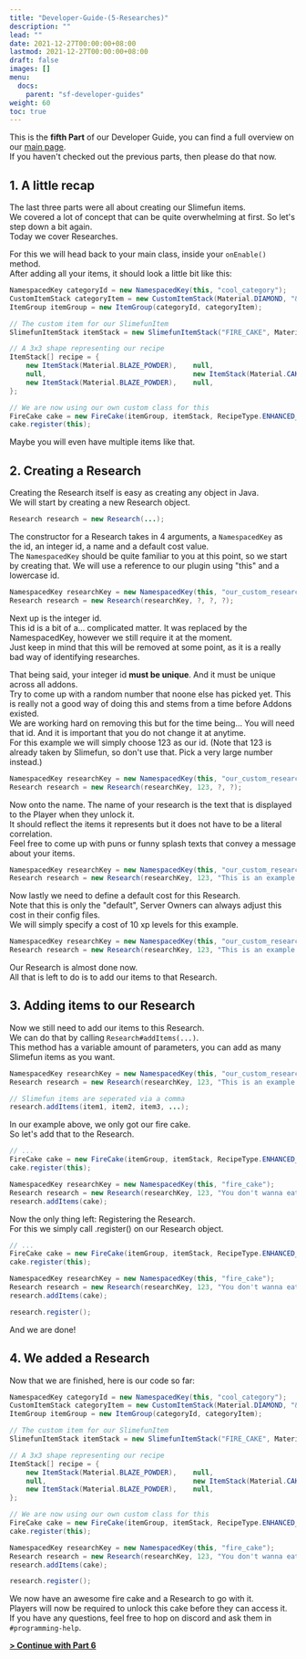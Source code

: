 ```yaml
---
title: "Developer-Guide-(5-Researches)"
description: ""
lead: ""
date: 2021-12-27T00:00:00+08:00
lastmod: 2021-12-27T00:00:00+08:00
draft: false
images: []
menu: 
  docs:
    parent: "sf-developer-guides"
weight: 60
toc: true
---
```


This is the **fifth Part** of our Developer Guide, you can find a full overview on our [main page](https://github.com/Slimefun/Slimefun4/wiki/Developer-Guide).<br>
If you haven't checked out the previous parts, then please do that now.

## 1. A little recap

The last three parts were all about creating our Slimefun items.<br>
We covered a lot of concept that can be quite overwhelming at first. So let's step down a bit again.<br>
Today we cover Researches.

For this we will head back to your main class, inside your `onEnable()` method.<br>
After adding all your items, it should look a little bit like this:

```java
NamespacedKey categoryId = new NamespacedKey(this, "cool_category");
CustomItemStack categoryItem = new CustomItemStack(Material.DIAMOND, "&4Our very cool Category");
ItemGroup itemGroup = new ItemGroup(categoryId, categoryItem);

// The custom item for our SlimefunItem
SlimefunItemStack itemStack = new SlimefunItemStack("FIRE_CAKE", Material.CAKE, "&4Fire Cake", "", LoreBuilder.radioactive(Radioactivity.HIGH), LoreBuilder.HAZMAT_SUIT_REQUIRED);

// A 3x3 shape representing our recipe
ItemStack[] recipe = {
    new ItemStack(Material.BLAZE_POWDER),    null,                               new ItemStack(Material.BLAZE_POWDER),
    null,                                    new ItemStack(Material.CAKE),       null,
    new ItemStack(Material.BLAZE_POWDER),    null,                               new ItemStack(Material.BLAZE_POWDER)
};

// We are now using our own custom class for this
FireCake cake = new FireCake(itemGroup, itemStack, RecipeType.ENHANCED_CRAFTING_TABLE, recipe);
cake.register(this);
```

Maybe you will even have multiple items like that.

## 2. Creating a Research

Creating the Research itself is easy as creating any object in Java.<br>
We will start by creating a new Research object.

```java
Research research = new Research(...);
```

The constructor for a Research takes in 4 arguments, a `NamespacedKey` as the id, an integer id, a name and a default cost value.<br>
The `NamespacedKey` should be quite familiar to you at this point, so we start by creating that. We will use a reference to our plugin using "this" and a lowercase id.

```java
NamespacedKey researchKey = new NamespacedKey(this, "our_custom_research");
Research research = new Research(researchKey, ?, ?, ?);
```

Next up is the integer id.<br>
This id is a bit of a... complicated matter. It was replaced by the NamespacedKey, however we still require it at the moment.<br>
Just keep in mind that this will be removed at some point, as it is a really bad way of identifying researches.

That being said, your integer id **must be unique**. And it must be unique across all addons.<br>
Try to come up with a random number that noone else has picked yet. This is really not a good way of doing this and stems from a time before Addons existed.<br>
We are working hard on removing this but for the time being... You will need that id. And it is important that you do not change it at anytime.<br>
For this example we will simply choose 123 as our id. (Note that 123 is already taken by Slimefun, so don't use that. Pick a very large number instead.)

```java
NamespacedKey researchKey = new NamespacedKey(this, "our_custom_research");
Research research = new Research(researchKey, 123, ?, ?);
```

Now onto the name. The name of your research is the text that is displayed to the Player when they unlock it.<br>
It should reflect the items it represents but it does not have to be a literal correlation.<br>
Feel free to come up with puns or funny splash texts that convey a message about your items.

```java
NamespacedKey researchKey = new NamespacedKey(this, "our_custom_research");
Research research = new Research(researchKey, 123, "This is an example message", ?);
```

Now lastly we need to define a default cost for this Research.<br>
Note that this is only the "default", Server Owners can always adjust this cost in their config files.<br>
We will simply specify a cost of 10 xp levels for this example.

```java
NamespacedKey researchKey = new NamespacedKey(this, "our_custom_research");
Research research = new Research(researchKey, 123, "This is an example message", 10);
```

Our Research is almost done now.<br>
All that is left to do is to add our items to that Research.

## 3. Adding items to our Research

Now we still need to add our items to this Research.<br>
We can do that by calling `Research#addItems(...)`.<br>
This method has a variable amount of parameters, you can add as many Slimefun items as you want.

```java
NamespacedKey researchKey = new NamespacedKey(this, "our_custom_research");
Research research = new Research(researchKey, 123, "This is an example message", 10);

// Slimefun items are seperated via a comma
research.addItems(item1, item2, item3, ...);
```

In our example above, we only got our fire cake.<br>
So let's add that to the Research.

```java
// ...
FireCake cake = new FireCake(itemGroup, itemStack, RecipeType.ENHANCED_CRAFTING_TABLE, recipe);
cake.register(this);

NamespacedKey researchKey = new NamespacedKey(this, "fire_cake");
Research research = new Research(researchKey, 123, "You don't wanna eat this", 10);
research.addItems(cake);
```

Now the only thing left: Registering the Research.<br>
For this we simply call .register() on our Research object.

```java
// ...
FireCake cake = new FireCake(itemGroup, itemStack, RecipeType.ENHANCED_CRAFTING_TABLE, recipe);
cake.register(this);

NamespacedKey researchKey = new NamespacedKey(this, "fire_cake");
Research research = new Research(researchKey, 123, "You don't wanna eat this", 10);
research.addItems(cake);

research.register();
```

And we are done!

## 4. We added a Research

Now that we are finished, here is our code so far:

```java
NamespacedKey categoryId = new NamespacedKey(this, "cool_category");
CustomItemStack categoryItem = new CustomItemStack(Material.DIAMOND, "&4Our very cool Category");
ItemGroup itemGroup = new ItemGroup(categoryId, categoryItem);

// The custom item for our SlimefunItem
SlimefunItemStack itemStack = new SlimefunItemStack("FIRE_CAKE", Material.CAKE, "&4Fire Cake", "", LoreBuilder.radioactive(Radioactivity.HIGH), LoreBuilder.HAZMAT_SUIT_REQUIRED);

// A 3x3 shape representing our recipe
ItemStack[] recipe = {
    new ItemStack(Material.BLAZE_POWDER),    null,                               new ItemStack(Material.BLAZE_POWDER),
    null,                                    new ItemStack(Material.CAKE),       null,
    new ItemStack(Material.BLAZE_POWDER),    null,                               new ItemStack(Material.BLAZE_POWDER)
};

// We are now using our own custom class for this
FireCake cake = new FireCake(itemGroup, itemStack, RecipeType.ENHANCED_CRAFTING_TABLE, recipe);
cake.register(this);

NamespacedKey researchKey = new NamespacedKey(this, "fire_cake");
Research research = new Research(researchKey, 123, "You don't wanna eat this", 10);
research.addItems(cake);

research.register();
```

We now have an awesome fire cake and a Research to go with it.<br>
Players will now be required to unlock this cake before they can access it.<br>
If you have any questions, feel free to hop on discord and ask them in `#programming-help`.

[**> Continue with Part 6**](https://github.com/Slimefun/Slimefun4/wiki/Developer-Guide-(6-Custom-Heads))
